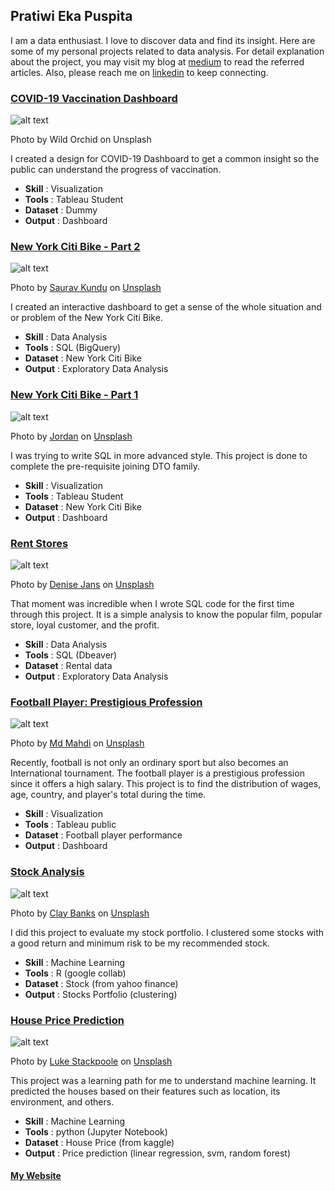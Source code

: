 ## Pratiwi Eka Puspita

I am a data enthusiast. I love to discover data and find its insight. Here are some of my personal projects related to data analysis. For detail explanation about the project, you may visit my blog at [medium](https://medium.com/@namakutiwik) to read the referred articles. Also, please reach me on [linkedin](https://www.linkedin.com/in/pratiwi-eka-puspita/) to keep connecting.

### [COVID-19 Vaccination Dashboard](https://github.com/namakutiwik/COVID-19-Vaccination/blob/main/Desain%20Dasbor%20Vaksinasi%20COVID-19.pdf)
![alt text](istockphoto-1288831657-1024x1024.jpg)

Photo by Wild Orchid on Unsplash

I created a design for COVID-19 Dashboard to get a common insight so the public can understand the progress of vaccination. 

* **Skill**     : Visualization
* **Tools**     : Tableau Student
* **Dataset**   : Dummy
* **Output**    : Dashboard

### [New York Citi Bike - Part 2](https://github.com/namakutiwik/New-York-CitiBike/blob/main/png2pdf.pdf)
![alt text](saurav-kundu-H8QttyFgroY-unsplash.jpg)

Photo by <a href="https://unsplash.com/@sav_here?utm_source=unsplash&utm_medium=referral&utm_content=creditCopyText">Saurav Kundu</a> on <a href="https://unsplash.com/s/photos/cycle?utm_source=unsplash&utm_medium=referral&utm_content=creditCopyText">Unsplash</a>
    
I created an interactive dashboard to get a sense of the whole situation and or problem of the New York Citi Bike.
  
* **Skill**     : Data Analysis
* **Tools**     : SQL (BigQuery)
* **Dataset**   : New York Citi Bike
* **Output**    : Exploratory Data Analysis

### [New York Citi Bike - Part 1](https://github.com/namakutiwik/Advanced-SQL)
![alt text](jordan-v8DrXpY-lXU-unsplash.jpg)

Photo by <a href="https://unsplash.com/@suspct?utm_source=unsplash&utm_medium=referral&utm_content=creditCopyText">Jordan</a> on <a href="https://unsplash.com/s/photos/citibike?utm_source=unsplash&utm_medium=referral&utm_content=creditCopyText">Unsplash</a>
  
I was trying to write SQL in more advanced style. This project is done to complete the pre-requisite joining DTO family.
  
* **Skill**     : Visualization
* **Tools**     : Tableau Student
* **Dataset**   : New York Citi Bike
* **Output**    : Dashboard

### [Rent Stores](https://github.com/namakutiwik/Dbeaver/blob/master/PracticeCase1.sql)
![alt text](denise-jans-Lq6rcifGjOU-unsplash.jpg)

Photo by <a href="https://unsplash.com/@dmjdenise?utm_source=unsplash&utm_medium=referral&utm_content=creditCopyText">Denise Jans</a> on <a href="https://unsplash.com/s/photos/film?utm_source=unsplash&utm_medium=referral&utm_content=creditCopyText">Unsplash</a>

That moment was incredible when I wrote SQL code for the first time through this project. It is a simple analysis to know the popular film, popular store, loyal customer, and the profit.
  
* **Skill**     : Data Analysis
* **Tools**     : SQL (Dbeaver)
* **Dataset**   : Rental data
* **Output**    : Exploratory Data Analysis

### [Football Player: Prestigious Profession](https://github.com/namakutiwik/Tableau/blob/main/DatVis-Tableau.jpg)
![alt text](md-mahdi-lQpFRPrepQ8-unsplash.jpg)

Photo by <a href="https://unsplash.com/@mahdi17?utm_source=unsplash&utm_medium=referral&utm_content=creditCopyText">Md Mahdi</a> on <a href="https://unsplash.com/s/photos/football?utm_source=unsplash&utm_medium=referral&utm_content=creditCopyText">Unsplash</a>

Recently, football is not only an ordinary sport but also becomes an International tournament. The football player is a prestigious profession since it offers a high salary. This project is to find the distribution of wages, age, country, and player's total during the time.

* **Skill**     : Visualization
* **Tools**     : Tableau public
* **Dataset**   : Football player performance
* **Output**    : Dashboard

### [Stock Analysis](https://github.com/namakutiwik/Stocks-with-R/blob/main/Stocks_in_R.ipynb)
![alt text](clay-banks-TuVChJ1P0IY-unsplash.jpg)

Photo by <a href="https://unsplash.com/@claybanks?utm_source=unsplash&utm_medium=referral&utm_content=creditCopyText">Clay Banks</a> on <a href="https://unsplash.com/s/photos/stock-market?utm_source=unsplash&utm_medium=referral&utm_content=creditCopyText">Unsplash</a>

I did this project to evaluate my stock portfolio. I clustered some stocks with a good return and minimum risk to be my recommended stock.
  
* **Skill**     : Machine Learning
* **Tools**     : R (google collab)
* **Dataset**   : Stock (from yahoo finance)
* **Output**    : Stocks Portfolio (clustering)

### [House Price Prediction](https://github.com/namakutiwik/house-price-prediction/blob/master/HousePricePrediction3.ipynb)
![alt text](luke-stackpoole-eWqOgJ-lfiI-unsplash.jpg)

Photo by <a href="https://unsplash.com/@withluke?utm_source=unsplash&utm_medium=referral&utm_content=creditCopyText">Luke Stackpoole</a> on <a href="https://unsplash.com/s/photos/house?utm_source=unsplash&utm_medium=referral&utm_content=creditCopyText">Unsplash</a>

This project was a learning path for me to understand machine learning. It predicted the houses based on their features such as location, its environment, and others.
  
* **Skill**     : Machine Learning
* **Tools**     : python (Jupyter Notebook)
* **Dataset**   : House Price (from kaggle)
* **Output**    : Price prediction (linear regression, svm, random forest)

#### [My Website](https://namakutiwik.github.io/Portfolio/)

